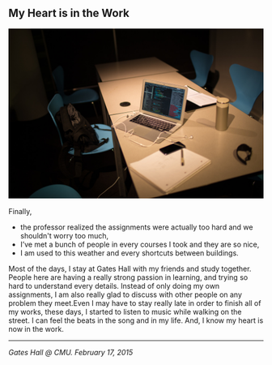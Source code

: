 ## My Heart is in the Work

![](../../images/heart.jpg)

Finally,

- the professor realized the assignments were actually too hard and we shouldn't worry too much,
- I’ve met a bunch of people in every courses I took and they are so nice,
- I am used to this weather and every shortcuts between buildings.

Most of the days, I stay at Gates Hall with my friends and study together. People here are having a really strong passion in learning, and trying so hard to understand every details. Instead of only doing my own assignments, I am also really glad to discuss with other people on any problem they meet.Even I may have to stay really late in order to finish all of my works, these days, I started to listen to music while walking on the street. I can feel the beats in the song and in my life. And, I know my heart is now in the work.

---

*Gates Hall @ CMU. February 17, 2015*
